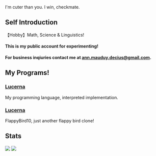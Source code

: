I'm cuter than you. I win, checkmate.

## Self Introduction
【Hobby】Math, Science & Linguistics!

#### This is my public account for experimenting!
#### For business inqiuries contact me at ann.mauduy.decius@gmail.com.

## My Programs!
### [Lucerna](https://github.com/xxxAnn/Lucerna)
My programming language, interpreted implementation.
### [Lucerna](https://github.com/xxxAnn/FlappyBird10)
FlappyBird10, just another flappy bird clone!

## Stats
<img align="center" src="https://github-readme-stats.vercel.app/api?username=xxxAnn&theme=tokyonight&&langs_count=10">
<img align="center" src="https://github-readme-stats.vercel.app/api/top-langs/?username=xxxAnn&theme=tokyonight&hide=html,css,python,javascript&&langs_count=10">
